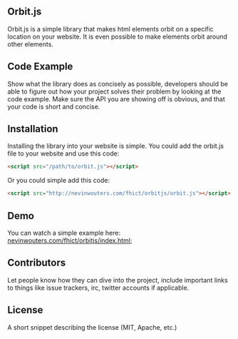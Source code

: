 ## Orbit.js

Orbit.js is a simple library that makes html elements orbit on a specific location on your website.
It is even possible to make elements orbit around other elements.

## Code Example

Show what the library does as concisely as possible, developers should be able to figure out how your project solves their problem by looking at the code example. Make sure the API you are showing off is obvious, and that your code is short and concise.

## Installation

Installing the library into your website is simple. 
You could add the orbit.js file to your website and use this code:

```html
<script src="/path/to/orbit.js"></script>
```

Or you could simple add this code:

```html
<script src="http://nevinwouters.com/fhict/orbitjs/orbit.js"></script>
```

## Demo

You can watch a simple example here:
[nevinwouters.com/fhict/orbitjs/index.html](http://nevinwouters.com/fhict/orbitjs/);

## Contributors

Let people know how they can dive into the project, include important links to things like issue trackers, irc, twitter accounts if applicable.

## License

A short snippet describing the license (MIT, Apache, etc.)
